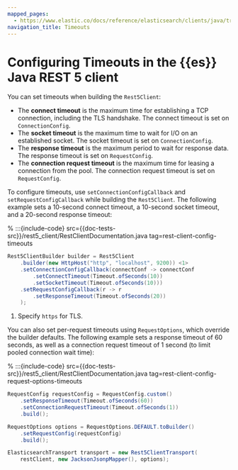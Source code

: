 ```yaml
---
mapped_pages:
  - https://www.elastic.co/docs/reference/elasticsearch/clients/java/transport/rest5-client/config/timeouts.html
navigation_title: Timeouts
---
```


# Configuring Timeouts in the {{es}} Java REST 5 client

You can set timeouts when building the `Rest5Client`:

- The **connect timeout** is the maximum time for establishing a TCP connection, including the TLS handshake. The connect timeout is set on `ConnectionConfig`.
- The **socket timeout** is the maximum time to wait for I/O on an established socket. The socket timeout is set on `ConnectionConfig`.
- The **response timeout** is the maximum period to wait for response data. The response timeout is set on `RequestConfig`. 
- The **connection request timeout** is the maximum time for leasing a connection from the pool. The connection request timeout is set on `RequestConfig`. 

To configure timeouts, use `setConnectionConfigCallback` and `setRequestConfigCallback` while building the `Rest5Client`. The following example sets a 10-second connect timeout, a 10-second socket timeout, and a 20-second response timeout:

% :::{include-code} src={{doc-tests-src}}/rest5_client/RestClientDocumentation.java tag=rest-client-config-timeouts
```java
Rest5ClientBuilder builder = Rest5Client
    .builder(new HttpHost("http", "localhost", 9200)) <1>
    .setConnectionConfigCallback(connectConf -> connectConf
        .setConnectTimeout(Timeout.ofSeconds(10))
        .setSocketTimeout(Timeout.ofSeconds(10)))
    .setRequestConfigCallback(r -> r
        .setResponseTimeout(Timeout.ofSeconds(20))
    );
```

1. Specify `https` for TLS.

You can also set per-request timeouts using `RequestOptions`, which override the builder defaults. The following example sets a response timeout of 60 seconds, as well as a connection request timeout of 1 second (to limit pooled connection wait time):

% :::{include-code} src={{doc-tests-src}}/rest5_client/RestClientDocumentation.java tag=rest-client-config-request-options-timeouts
```java
RequestConfig requestConfig = RequestConfig.custom()   
    .setResponseTimeout(Timeout.ofSeconds(60))
    .setConnectionRequestTimeout(Timeout.ofSeconds(1))
    .build();

RequestOptions options = RequestOptions.DEFAULT.toBuilder()
    .setRequestConfig(requestConfig)
    .build();

ElasticsearchTransport transport = new Rest5ClientTransport(
    restClient, new JacksonJsonpMapper(), options);
```
